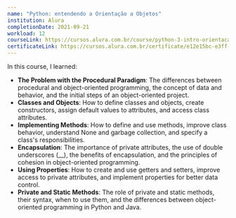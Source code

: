 ```yaml
---
name: "Python: entendendo a Orientação a Objetos"
institution: Alura
completionDate: 2021-09-21
workload: 12
courseLink: https://cursos.alura.com.br/course/python-3-intro-orientacao-objetos
certificateLink: https://cursos.alura.com.br/certificate/e12e15bc-e3ff-4990-a898-df35ea2445a2?lang=pt_BR
---
```


In this course, I learned:

- **The Problem with the Procedural Paradigm**: The differences between procedural and object-oriented programming, the concept of data and behavior, and the initial steps of an object-oriented project.
- **Classes and Objects**: How to define classes and objects, create constructors, assign default values to attributes, and access class attributes.
- **Implementing Methods**: How to define and use methods, improve class behavior, understand None and garbage collection, and specify a class's responsibilities.
- **Encapsulation**: The importance of private attributes, the use of double underscores (__), the benefits of encapsulation, and the principles of cohesion in object-oriented programming.
- **Using Properties**: How to create and use getters and setters, improve access to private attributes, and implement properties for better data control.
- **Private and Static Methods**: The role of private and static methods, their syntax, when to use them, and the differences between object-oriented programming in Python and Java.
